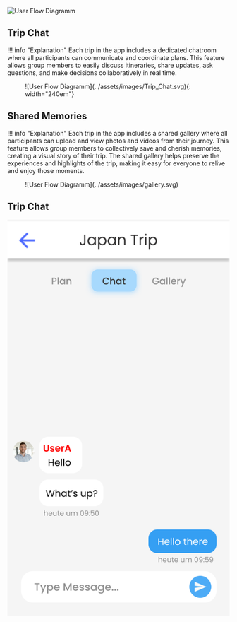 ![User Flow Diagramm](../assets/images/activities/whole.svg)

## Trip Chat
!!! info "Explanation"
	Each trip in the app includes a dedicated chatroom where all participants can communicate and coordinate plans. This feature allows group members to easily discuss itineraries, share updates, ask questions, and make decisions collaboratively in real time.

<figure markdown="span">
  ![User Flow Diagramm](../assets/images/Trip_Chat.svg){: width="240em"}
</figure>

## Shared Memories
!!! info "Explanation"
	Each trip in the app includes a shared gallery where all participants can upload and view photos and videos from their journey. This feature allows group members to collectively save and cherish memories, creating a visual story of their trip. The shared gallery helps preserve the experiences and highlights of the trip, making it easy for everyone to relive and enjoy those moments.

<figure markdown="span">
  ![User Flow Diagramm](../assets/images/gallery.svg)
</figure>

## Trip Chat
![User Flow Diagramm](../assets/images/Trip_Chat.svg)